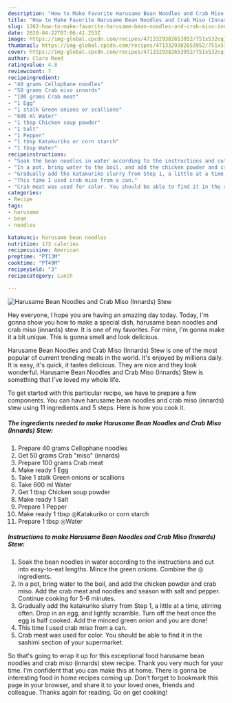 ```yaml
---
description: "How to Make Favorite Harusame Bean Noodles and Crab Miso (Innards) Stew"
title: "How to Make Favorite Harusame Bean Noodles and Crab Miso (Innards) Stew"
slug: 1262-how-to-make-favorite-harusame-bean-noodles-and-crab-miso-innards-stew
date: 2020-04-22T07:06:41.253Z
image: https://img-global.cpcdn.com/recipes/4713329382653952/751x532cq70/harusame-bean-noodles-and-crab-miso-innards-stew-recipe-main-photo.jpg
thumbnail: https://img-global.cpcdn.com/recipes/4713329382653952/751x532cq70/harusame-bean-noodles-and-crab-miso-innards-stew-recipe-main-photo.jpg
cover: https://img-global.cpcdn.com/recipes/4713329382653952/751x532cq70/harusame-bean-noodles-and-crab-miso-innards-stew-recipe-main-photo.jpg
author: Clara Reed
ratingvalue: 4.8
reviewcount: 7
recipeingredient:
- "40 grams Cellophane noodles"
- "50 grams Crab miso innards"
- "100 grams Crab meat"
- "1 Egg"
- "1 stalk Green onions or scallions"
- "600 ml Water"
- "1 tbsp Chicken soup powder"
- "1 Salt"
- "1 Pepper"
- "1 tbsp Katakuriko or corn starch"
- "1 tbsp Water"
recipeinstructions:
- "Soak the bean noodles in water according to the instructions and cut into easy-to-eat lengths. Mince the green onions. Combine the ◎ ingredients."
- "In a pot, bring water to the boil, and add the chicken powder and crab miso. Add the crab meat and noodles and season with salt and pepper. Continue cooking for 5-6 minutes."
- "Gradually add the katakuriko slurry from Step 1, a little at a time, stirring often. Drop in an egg, and lightly scramble. Turn off the heat once the egg is half cooked. Add the minced green onion and you are done!"
- "This time I used crab miso from a can."
- "Crab meat was used for color. You should be able to find it in the sashimi section of  your supermarket."
categories:
- Recipe
tags:
- harusame
- bean
- noodles

katakunci: harusame bean noodles 
nutrition: 173 calories
recipecuisine: American
preptime: "PT13M"
cooktime: "PT49M"
recipeyield: "3"
recipecategory: Lunch

---
```



![Harusame Bean Noodles and Crab Miso (Innards) Stew](https://img-global.cpcdn.com/recipes/4713329382653952/751x532cq70/harusame-bean-noodles-and-crab-miso-innards-stew-recipe-main-photo.jpg)

Hey everyone, I hope you are having an amazing day today. Today, I'm gonna show you how to make a special dish, harusame bean noodles and crab miso (innards) stew. It is one of my favorites. For mine, I'm gonna make it a bit unique. This is gonna smell and look delicious.

Harusame Bean Noodles and Crab Miso (Innards) Stew is one of the most popular of current trending meals in the world. It's enjoyed by millions daily. It is easy, it's quick, it tastes delicious. They are nice and they look wonderful. Harusame Bean Noodles and Crab Miso (Innards) Stew is something that I've loved my whole life.




To get started with this particular recipe, we have to prepare a few components. You can have harusame bean noodles and crab miso (innards) stew using 11 ingredients and 5 steps. Here is how you cook it.

<!--inarticleads1-->

##### The ingredients needed to make Harusame Bean Noodles and Crab Miso (Innards) Stew:

1. Prepare 40 grams Cellophane noodles
1. Get 50 grams Crab &#34;miso&#34; (innards)
1. Prepare 100 grams Crab meat
1. Make ready 1 Egg
1. Take 1 stalk Green onions or scallions
1. Take 600 ml Water
1. Get 1 tbsp Chicken soup powder
1. Make ready 1 Salt
1. Prepare 1 Pepper
1. Make ready 1 tbsp ◎Katakuriko or corn starch
1. Prepare 1 tbsp ◎Water




<!--inarticleads2-->

##### Instructions to make Harusame Bean Noodles and Crab Miso (Innards) Stew:

1. Soak the bean noodles in water according to the instructions and cut into easy-to-eat lengths. Mince the green onions. Combine the ◎ ingredients.
1. In a pot, bring water to the boil, and add the chicken powder and crab miso. Add the crab meat and noodles and season with salt and pepper. Continue cooking for 5-6 minutes.
1. Gradually add the katakuriko slurry from Step 1, a little at a time, stirring often. Drop in an egg, and lightly scramble. Turn off the heat once the egg is half cooked. Add the minced green onion and you are done!
1. This time I used crab miso from a can.
1. Crab meat was used for color. You should be able to find it in the sashimi section of  your supermarket.




So that's going to wrap it up for this exceptional food harusame bean noodles and crab miso (innards) stew recipe. Thank you very much for your time. I'm confident that you can make this at home. There is gonna be interesting food in home recipes coming up. Don't forget to bookmark this page in your browser, and share it to your loved ones, friends and colleague. Thanks again for reading. Go on get cooking!
